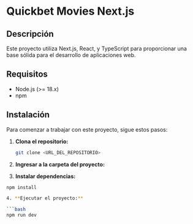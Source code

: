 # Quickbet Movies Next.js

## Descripción

Este proyecto utiliza Next.js, React, y TypeScript para proporcionar una base sólida para el desarrollo de aplicaciones web.

## Requisitos

- Node.js (>= 18.x)
- npm 

## Instalación

Para comenzar a trabajar con este proyecto, sigue estos pasos:

1. **Clona el repositorio:**

   ```bash
   git clone <URL_DEL_REPOSITORIO>

2. **Ingresar a la carpeta del proyecto:**

3. **Instalar dependencias:**

```bash
npm install

4. **Ejecutar el proyecto:**

```bash
npm run dev





